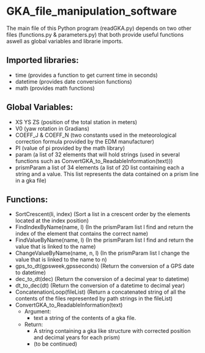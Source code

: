 # GKA_file_manipulation_software
The main file of this Python program (readGKA.py) depends on two other files (functions.py & parameters.py) that both provide useful functions
aswell as global variables and librarie imports.

## Imported libraries:

- time (provides a function to get current time in seconds)
- datetime (provides date conversion functions)
- math (provides math functions)


## Global Variables:

- XS YS ZS (position of the total station in meters)
- V0 (yaw rotation in Gradians)
- COEFF_J & COEFF_N (two constants used in the meteorological correction formula provided by the EDM manufacturer)
- PI (value of pi provided by the math library)
- param (a list of 32 elements that will hold strings (used in several functions such as ConvertGKA_to_ReadableInformation(text)))
- prismParam a list of 34 elements (a list of 2D list containing each a string and a value. This list represents the data contained on a prism line in a gka file)


## Functions:

- SortCrescent(li, index) (Sort a list in a crescent order by the elements located at the index position)
- FindIndexByName(name, l) (In the prismParam list l find and return the index of the element that contains the correct name)
- FindValueByName(name, l) (In the prismParam list l find and return the value that is linked to the name)
- ChangeValueByName(name, n, l) (In the prismParam list l change the value that is linked to the name to n)
- gps_to_dt(gpsweek,gpsseconds) (Return the conversion of a GPS date to datetime)
- dec_to_dt(dec) (Return the conversion of a decimal year to datetime)
- dt_to_dec(dt) (Return the conversion of a datetime to decimal year)
- ConcatenationLoop(fileList) (Return a concatenated string of all the contents of the files represented by path strings in the fileList)
- ConvertGKA_to_ReadableInformation(text)
    - Argument:
        - text a string of the contents of a gka file.
    - Return:
        - A string containing a gka like structure with corrected position and decimal years for each prism)
        - (to be continued)

